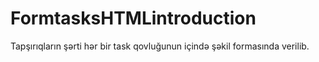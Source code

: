 # FormtasksHTMLintroduction


Tapşırıqların şərti hər bir task qovluğunun içində şəkil formasında verilib.
